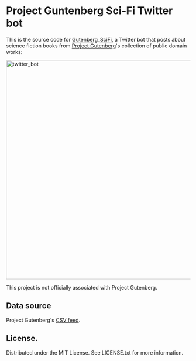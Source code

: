 # Project Guntenberg Sci-Fi Twitter bot

This is the source code for [Gutenberg_SciFi](https://twitter.com/Gutenberg_SciFi), a Twitter bot that posts about science fiction books
from [Project Gutenberg](https://www.gutenberg.org/)'s collection of public domain works:

<img width="598" alt="twitter_bot" src="https://user-images.githubusercontent.com/84557025/214783740-98ab30a5-9075-4886-9687-b54d3d049d43.png">

This project is not officially associated with Project Gutenberg. 

## Data source

Project Gutenberg's [CSV feed](https://www.gutenberg.org/cache/epub/feeds/).

## License.

Distributed under the MIT License. See LICENSE.txt for more information.
